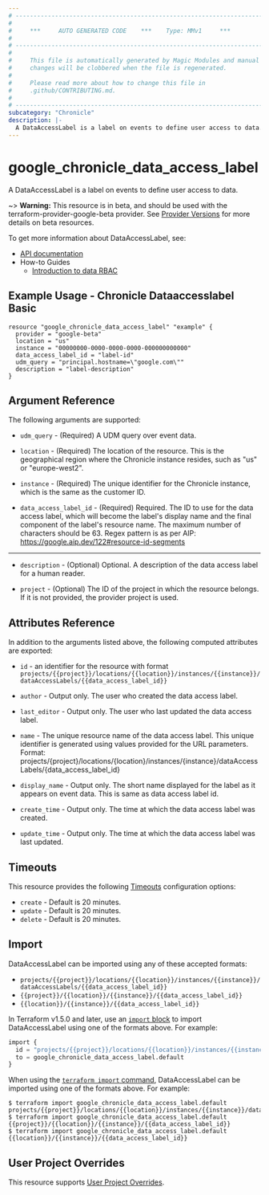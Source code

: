 ```yaml
---
# ----------------------------------------------------------------------------
#
#     ***     AUTO GENERATED CODE    ***    Type: MMv1     ***
#
# ----------------------------------------------------------------------------
#
#     This file is automatically generated by Magic Modules and manual
#     changes will be clobbered when the file is regenerated.
#
#     Please read more about how to change this file in
#     .github/CONTRIBUTING.md.
#
# ----------------------------------------------------------------------------
subcategory: "Chronicle"
description: |-
  A DataAccessLabel is a label on events to define user access to data.
---
```


# google_chronicle_data_access_label

A DataAccessLabel is a label on events to define user access to data.

~> **Warning:** This resource is in beta, and should be used with the terraform-provider-google-beta provider.
See [Provider Versions](https://terraform.io/docs/providers/google/guides/provider_versions.html) for more details on beta resources.

To get more information about DataAccessLabel, see:

* [API documentation](https://cloud.google.com/chronicle/docs/reference/rest/v1alpha/projects.locations.instances.dataAccessLabels)
* How-to Guides
    * [Introduction to data RBAC](https://cloud.google.com/chronicle/docs/onboard/onboard-datarbac)

## Example Usage - Chronicle Dataaccesslabel Basic


```hcl
resource "google_chronicle_data_access_label" "example" {
  provider = "google-beta"
  location = "us" 
  instance = "00000000-0000-0000-0000-000000000000"
  data_access_label_id = "label-id"
  udm_query = "principal.hostname=\"google.com\""
  description = "label-description"
}
```

## Argument Reference

The following arguments are supported:


* `udm_query` -
  (Required)
  A UDM query over event data.

* `location` -
  (Required)
  The location of the resource. This is the geographical region where the Chronicle instance resides, such as "us" or "europe-west2".

* `instance` -
  (Required)
  The unique identifier for the Chronicle instance, which is the same as the customer ID.

* `data_access_label_id` -
  (Required)
  Required. The ID to use for the data access label, which will become the label's
  display name and the final component of the label's resource name. The
  maximum number of characters should be 63. Regex pattern is as per AIP:
  https://google.aip.dev/122#resource-id-segments


- - -


* `description` -
  (Optional)
  Optional. A description of the data access label for a human reader.

* `project` - (Optional) The ID of the project in which the resource belongs.
    If it is not provided, the provider project is used.


## Attributes Reference

In addition to the arguments listed above, the following computed attributes are exported:

* `id` - an identifier for the resource with format `projects/{{project}}/locations/{{location}}/instances/{{instance}}/dataAccessLabels/{{data_access_label_id}}`

* `author` -
  Output only. The user who created the data access label.

* `last_editor` -
  Output only. The user who last updated the data access label.

* `name` -
  The unique resource name of the data access label. This unique identifier is generated using values provided for the URL parameters.
  Format:
  projects/{project}/locations/{location}/instances/{instance}/dataAccessLabels/{data_access_label_id}

* `display_name` -
  Output only. The short name displayed for the label as it appears on event data. This is same as data access label id.

* `create_time` -
  Output only. The time at which the data access label was created.

* `update_time` -
  Output only. The time at which the data access label was last updated.


## Timeouts

This resource provides the following
[Timeouts](https://developer.hashicorp.com/terraform/plugin/sdkv2/resources/retries-and-customizable-timeouts) configuration options:

- `create` - Default is 20 minutes.
- `update` - Default is 20 minutes.
- `delete` - Default is 20 minutes.

## Import


DataAccessLabel can be imported using any of these accepted formats:

* `projects/{{project}}/locations/{{location}}/instances/{{instance}}/dataAccessLabels/{{data_access_label_id}}`
* `{{project}}/{{location}}/{{instance}}/{{data_access_label_id}}`
* `{{location}}/{{instance}}/{{data_access_label_id}}`


In Terraform v1.5.0 and later, use an [`import` block](https://developer.hashicorp.com/terraform/language/import) to import DataAccessLabel using one of the formats above. For example:

```tf
import {
  id = "projects/{{project}}/locations/{{location}}/instances/{{instance}}/dataAccessLabels/{{data_access_label_id}}"
  to = google_chronicle_data_access_label.default
}
```

When using the [`terraform import` command](https://developer.hashicorp.com/terraform/cli/commands/import), DataAccessLabel can be imported using one of the formats above. For example:

```
$ terraform import google_chronicle_data_access_label.default projects/{{project}}/locations/{{location}}/instances/{{instance}}/dataAccessLabels/{{data_access_label_id}}
$ terraform import google_chronicle_data_access_label.default {{project}}/{{location}}/{{instance}}/{{data_access_label_id}}
$ terraform import google_chronicle_data_access_label.default {{location}}/{{instance}}/{{data_access_label_id}}
```

## User Project Overrides

This resource supports [User Project Overrides](https://registry.terraform.io/providers/hashicorp/google/latest/docs/guides/provider_reference#user_project_override).

